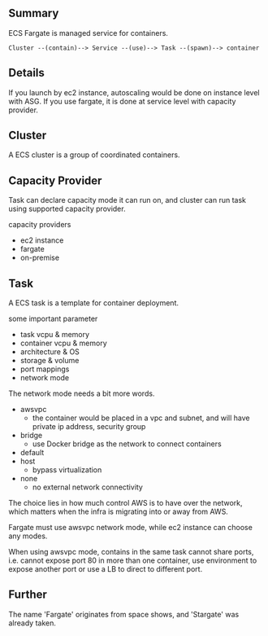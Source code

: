 ## Summary

ECS Fargate is managed service for containers.


```
Cluster --(contain)--> Service --(use)--> Task --(spawn)--> container
```

## Details

If you launch by ec2 instance, autoscaling would be done on instance level with ASG.
If you use fargate, it is done at service level with capacity provider.

## Cluster

A ECS cluster is a group of coordinated containers.

## Capacity Provider

Task can declare capacity mode it can run on, and cluster can run task using supported capacity provider.

capacity providers
- ec2 instance
- fargate
- on-premise

## Task

A ECS task is a template for container deployment.

some important parameter
- task vcpu & memory
- container vcpu & memory
- architecture & OS
- storage & volume
- port mappings
- network mode

The network mode needs a bit more words.
- awsvpc
  - the container would be placed in a vpc and subnet, and will have private ip address, security group
- bridge
  - use Docker bridge as the network to connect containers
- default
- host
  - bypass virtualization
- none
  - no external network connectivity

The choice lies in how much control AWS is to have over the network, which matters when the infra is migrating into or away from AWS.

Fargate must use awsvpc network mode, while ec2 instance can choose any modes.

When using awsvpc mode, contains in the same task cannot share ports, i.e. cannot expose port 80 in more than one container, use environment to expose another port or use a LB to direct to different port.

## Further

The name 'Fargate' originates from space shows, and 'Stargate' was already taken.
